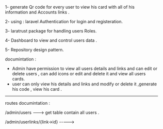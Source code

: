 1-  generate Qr code for every user to view his card with all of his information and Accounts links .

2- using : laravel Authentication for login and registeration.

3- laratrust package for handling users Roles.

4- Dashboard to view and control users data .

5- Repository design pattern.


documintation :

-  Admin have permission to view all users details and links and can edit or delete users , can add icons or edit and delete it and view all users cards.
-  user can only view his details and links and modify or delete it ,generate his code , view his card .


-------------------------------------------------

routes documintation :

/admin/users   --->  get table contain all users .

/admin/userlinks/{link->id}   -----> 


